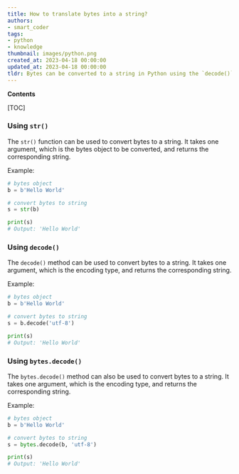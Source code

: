 ```yaml
---
title: How to translate bytes into a string?
authors:
- smart_coder
tags:
- python
- knowledge
thumbnail: images/python.png
created_at: 2023-04-18 00:00:00
updated_at: 2023-04-18 00:00:00
tldr: Bytes can be converted to a string in Python using the `decode()` method.
---
```


**Contents**

[TOC]

### Using `str()`
The `str()` function can be used to convert bytes to a string. It takes one argument, which is the bytes object to be converted, and returns the corresponding string.

Example:
```python
# bytes object
b = b'Hello World'

# convert bytes to string
s = str(b)

print(s)
# Output: 'Hello World'
```

### Using `decode()`
The `decode()` method can be used to convert bytes to a string. It takes one argument, which is the encoding type, and returns the corresponding string.

Example:
```python
# bytes object
b = b'Hello World'

# convert bytes to string
s = b.decode('utf-8')

print(s)
# Output: 'Hello World'
```

### Using `bytes.decode()`
The `bytes.decode()` method can also be used to convert bytes to a string. It takes one argument, which is the encoding type, and returns the corresponding string.

Example:
```python
# bytes object
b = b'Hello World'

# convert bytes to string
s = bytes.decode(b, 'utf-8')

print(s)
# Output: 'Hello World'
```
